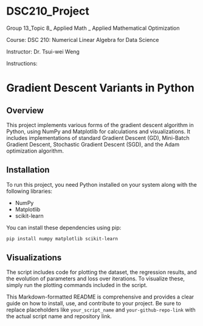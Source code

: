 # DSC210_Project
Group 13_Topic 8_ Applied Math _ Applied Mathematical Optimization

Course: DSC 210: Numerical Linear Algebra for Data Science

Instructor: Dr. Tsui-wei Weng

Instructions:

# Gradient Descent Variants in Python

## Overview

This project implements various forms of the gradient descent algorithm in Python, using NumPy and Matplotlib for calculations and visualizations. It includes implementations of standard Gradient Descent (GD), Mini-Batch Gradient Descent, Stochastic Gradient Descent (SGD), and the Adam optimization algorithm.

## Installation

To run this project, you need Python installed on your system along with the following libraries:

- NumPy
- Matplotlib
- scikit-learn

You can install these dependencies using pip:

```bash
pip install numpy matplotlib scikit-learn
```

## Visualizations
The script includes code for plotting the dataset, the regression results, and the evolution of parameters and loss over iterations. To visualize these, simply run the plotting commands included in the script.


This Markdown-formatted README is comprehensive and provides a clear guide on how to install, use, and contribute to your project. Be sure to replace placeholders like `your_script_name` and `your-github-repo-link` with the actual script name and repository link.
